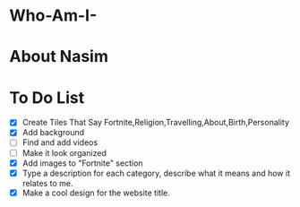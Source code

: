 # Who-Am-I-
# About Nasim
# To Do List
- [X] Create Tiles That Say Fortnite,Religion,Travelling,About,Birth,Personality
- [X] Add background
- [ ] Find and add videos
- [ ] Make it look organized
- [X] Add images to "Fortnite" section 
- [X] Type a description for each category, describe what it means and how it relates
to me.
- [X] Make a cool design for the website title.
